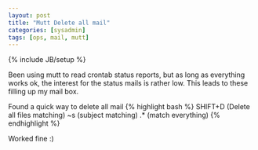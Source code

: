 ```yaml
---
layout: post
title: "Mutt Delete all mail"
categories: [sysadmin]
tags: [ops, mail, mutt]
---
```

{% include JB/setup %}

Been using mutt to read crontab status reports, but as long as everything works ok, the interest for the status mails is rather low. This leads to these filling up my mail box.

Found a quick way to delete all mail
{% highlight bash %}
SHIFT+D (Delete all files matching)
~s (subject matching)
.* (match everything)
{% endhighlight %}

Worked fine :)